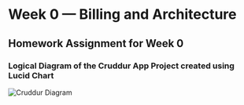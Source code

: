 # Week 0 — Billing and Architecture



## Homework Assignment for Week 0

### Logical Diagram of the Cruddur App Project created using Lucid Chart

![Cruddur Diagram](https://lucid.app/lucidchart/de6d217d-972c-42e5-aeef-0f1b1f191162/edit?invitationId=inv_0bafb90f-419d-40fe-8d5b-771795552e8a)
